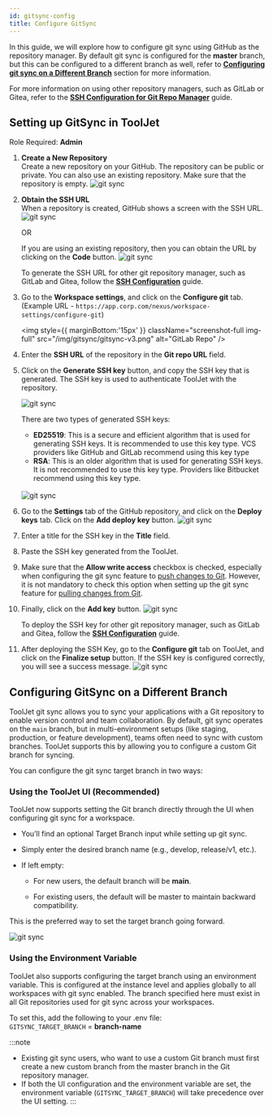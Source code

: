 ```yaml
---
id: gitsync-config
title: Configure GitSync
---
```


In this guide, we will explore how to configure git sync using GitHub as the repository manager. By default git sync is configured for the **master** branch, but this can be configured to a different branch as well, refer to **[Configuring git sync on a Different Branch](#configuring-gitsync-on-a-different-branch)** section for more information.

For more information on using other repository managers, such as GitLab or Gitea, refer to the **[SSH Configuration for Git Repo Manager](/docs/development-lifecycle/gitsync/ssh-config)** guide.

## Setting up GitSync in ToolJet

Role Required: **Admin**

1. **Create a New Repository** <br/>
    Create a new repository on your GitHub. The repository can be public or private. You can also use an existing repository. Make sure that the repository is empty.
    <img className="screenshot-full img-l" src="/img/development-lifecycle/gitsync/config/new-repo.png" alt="git sync" />

2. **Obtain the SSH URL** <br/>
    When a repository is created, GitHub shows a screen with the SSH URL.
    <img className="screenshot-full img-l" src="/img/development-lifecycle/gitsync/config/ssh.png" alt="git sync" />

    OR
    
    If you are using an existing repository, then you can obtain the URL by clicking on the **Code** button.
    <img className="screenshot-full img-l" src="/img/development-lifecycle/gitsync/config/ssh-code.png" alt="git sync" />

    To generate the SSH URL for other git repository manager, such as GitLab and Gitea, follow the **[SSH Configuration](/docs/development-lifecycle/gitsync/ssh-config#generating-ssh-url)** guide.

3. Go to the **Workspace settings**, and click on the **Configure git** tab. <br/>
    (Example URL - `https://app.corp.com/nexus/workspace-settings/configure-git`)

    <img style={{ marginBottom:'15px' }} className="screenshot-full img-full" src="/img/gitsync/gitsync-v3.png" alt="GitLab Repo" />

4. Enter the **SSH URL** of the repository in the **Git repo URL** field.

5. Click on the **Generate SSH key** button, and copy the SSH key that is generated. The SSH key is used to authenticate ToolJet with the repository.

    <img className="screenshot-full img-full" src="/img/development-lifecycle/gitsync/config/generate-ssh.png" alt="git sync" />

    There are two types of generated SSH keys:
    - **ED25519**: This is a secure and efficient algorithm that is used for generating SSH keys. It is recommended to use this key type. VCS providers like GitHub and GitLab recommend using this key type
    - **RSA**: This is an older algorithm that is used for generating SSH keys. It is not recommended to use this key type. Providers like Bitbucket recommend using this key type. <br/> <br/>

    <img className="screenshot-full img-full" src="/img/development-lifecycle/gitsync/config/ssh-key.png" alt="git sync" />

6. Go to the **Settings** tab of the GitHub repository, and click on the **Deploy keys** tab. Click on the **Add deploy key** button. 
    <img className="screenshot-full img-full" src="/img/development-lifecycle/gitsync/config/deploy-ssh.png" alt="git sync" />

7. Enter a title for the SSH key in the **Title** field. 
        
8. Paste the SSH key generated from the ToolJet. 

9. Make sure that the **Allow write access** checkbox is checked, especially when configuring the git sync feature to [push changes to Git](/docs/development-lifecycle/gitsync/push). However, it is not mandatory to check this option when setting up the git sync feature for [pulling changes from Git](/docs/development-lifecycle/gitsync/pull).
        
10. Finally, click on the **Add key** button.
    <img className="screenshot-full img-l" src="/img/development-lifecycle/gitsync/config/add-key.png" alt="git sync" />

    To deploy the SSH key for other git repository manager, such as GitLab and Gitea, follow the **[SSH Configuration](/docs/development-lifecycle/gitsync/ssh-config#deploy-the-ssh-key)** guide.

11. After deploying the SSH Key, go to the **Configure git** tab on ToolJet, and click on the **Finalize setup** button. If the SSH key is configured correctly, you will see a success message.
    <img className="screenshot-full img-full" src="/img/development-lifecycle/gitsync/config/save-config.png" alt="git sync" />

## Configuring GitSync on a Different Branch

ToolJet git sync allows you to sync your applications with a Git repository to enable version control and team collaboration. By default, git sync operates on the `main` branch, but in multi-environment setups (like staging, production, or feature development), teams often need to sync with custom branches. ToolJet supports this by allowing you to configure a custom Git branch for syncing.


You can configure the git sync target branch in two ways:

### Using the ToolJet UI (Recommended)
ToolJet now supports setting the Git branch directly through the UI when configuring git sync for a workspace.

- You’ll find an optional Target Branch input while setting up git sync.

- Simply enter the desired branch name (e.g., develop, release/v1, etc.).

- If left empty:

    - For new users, the default branch will be **main**.

    - For existing users, the default will be master to maintain backward compatibility.

This is the preferred way to set the target branch going forward.

 <img className="screenshot-full img-l" src="/img/development-lifecycle/gitsync/config/custom-branch.png" alt="git sync" />



### Using the Environment Variable
ToolJet also supports configuring the target branch using an environment variable. This is configured at the instance level and applies globally to all workspaces with git sync enabled. The branch specified here must exist in all Git repositories used for git sync across your workspaces.

To set this, add the following to your .env file: <br/>
`GITSYNC_TARGET_BRANCH` = **branch-name**

:::note
- Existing git sync users, who want to use a custom Git branch must first create a new custom branch from the master branch in the Git repository manager.
- If both the UI configuration and the environment variable are set, the environment variable (`GITSYNC_TARGET_BRANCH`) will take precedence over the UI setting.
:::
